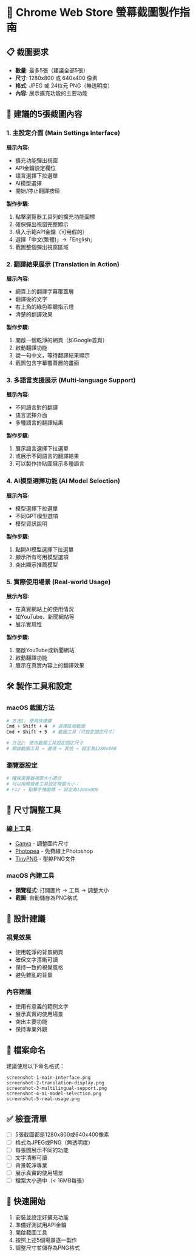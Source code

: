 # 📸 Chrome Web Store 螢幕截圖製作指南

## 📋 截圖要求
- **數量**: 最多5張（建議全部5張）
- **尺寸**: 1280x800 或 640x400 像素
- **格式**: JPEG 或 24位元 PNG（無透明度）
- **內容**: 展示擴充功能的主要功能

## 🎯 建議的5張截圖內容

### 1. **主設定介面** (Main Settings Interface)
**展示內容:**
- 擴充功能彈出視窗
- API金鑰設定欄位
- 語言選擇下拉選單
- AI模型選擇
- 開始/停止翻譯按鈕

**製作步驟:**
1. 點擊瀏覽器工具列的擴充功能圖標
2. 確保彈出視窗完整顯示
3. 填入示範API金鑰（可用假的）
4. 選擇「中文(繁體)」→「English」
5. 截圖整個彈出視窗區域

### 2. **翻譯結果展示** (Translation in Action)
**展示內容:**
- 網頁上的翻譯字幕覆蓋層
- 翻譯後的文字
- 右上角的綠色聆聽指示燈
- 清楚的翻譯效果

**製作步驟:**
1. 開啟一個乾淨的網頁（如Google首頁）
2. 啟動翻譯功能
3. 說一句中文，等待翻譯結果顯示
4. 截圖包含字幕覆蓋層的畫面

### 3. **多語言支援展示** (Multi-language Support)
**展示內容:**
- 不同語言對的翻譯
- 語言選擇介面
- 多種語言的翻譯結果

**製作步驟:**
1. 展示語言選擇下拉選單
2. 或展示不同語言的翻譯結果
3. 可以製作拼貼圖展示多種語言

### 4. **AI模型選擇功能** (AI Model Selection)
**展示內容:**
- 模型選擇下拉選單
- 不同GPT模型選項
- 模型資訊說明

**製作步驟:**
1. 點開AI模型選擇下拉選單
2. 顯示所有可用模型選項
3. 突出顯示推薦模型

### 5. **實際使用場景** (Real-world Usage)
**展示內容:**
- 在真實網站上的使用情況
- 如YouTube、新聞網站等
- 展示實用性

**製作步驟:**
1. 開啟YouTube或新聞網站
2. 啟動翻譯功能
3. 展示在真實內容上的翻譯效果

## 🛠️ 製作工具和設定

### macOS 截圖方法
```bash
# 方法1: 使用快捷鍵
Cmd + Shift + 4  # 選擇區域截圖
Cmd + Shift + 5  # 截圖工具（可設定固定尺寸）

# 方法2: 使用截圖工具設定固定尺寸
# 開啟截圖工具 → 選項 → 其他 → 設定為1280x800
```

### 瀏覽器設定
```bash
# 確保瀏覽器視窗大小適合
# 可以用開發者工具設定視窗大小：
# F12 → 點擊手機圖標 → 設定為1280x800
```

## 📐 尺寸調整工具

### 線上工具
- [Canva](https://canva.com) - 調整圖片尺寸
- [Photopea](https://photopea.com) - 免費線上Photoshop
- [TinyPNG](https://tinypng.com) - 壓縮PNG文件

### macOS 內建工具
- **預覽程式**: 打開圖片 → 工具 → 調整大小
- **截圖**: 自動儲存為PNG格式

## 🎨 設計建議

### 視覺效果
- 使用乾淨的背景網頁
- 確保文字清晰可讀
- 保持一致的視覺風格
- 避免雜亂的背景

### 內容建議
- 使用有意義的範例文字
- 展示真實的使用場景
- 突出主要功能
- 保持專業外觀

## 📁 檔案命名
建議使用以下命名格式：
```
screenshot-1-main-interface.png
screenshot-2-translation-display.png
screenshot-3-multilingual-support.png
screenshot-4-ai-model-selection.png
screenshot-5-real-usage.png
```

## ✅ 檢查清單
- [ ] 5張截圖都是1280x800或640x400像素
- [ ] 格式為JPEG或PNG（無透明度）
- [ ] 每張圖展示不同的功能
- [ ] 文字清晰可讀
- [ ] 背景乾淨專業
- [ ] 展示真實的使用場景
- [ ] 檔案大小適中（< 16MB每張）

## 🚀 快速開始
1. 安裝並設定好擴充功能
2. 準備好測試用API金鑰
3. 開啟截圖工具
4. 按照上述5個場景逐一製作
5. 調整尺寸並儲存為PNG格式
